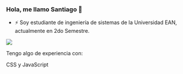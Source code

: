 ### Hola, me llamo Santiago 👋 

- ⚡ Soy estudiante de ingeniería de sistemas de la Universidad EAN, actualmente en 2do Semestre.
<img align="center" src="https://user-images.githubusercontent.com/102564125/160727969-596c0d02-7876-4f48-839e-2ec22ff828ca.gif">


Tengo algo de experiencia con: 

CSS y JavaScript

